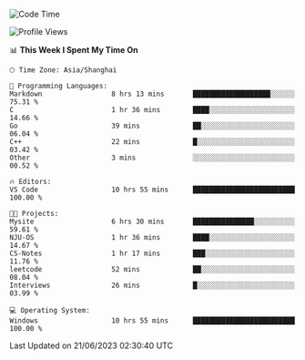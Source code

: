 <!--START_SECTION:waka-->
![Code Time](http://img.shields.io/badge/Code%20Time-1%2C001%20hrs%2011%20mins-blue)

![Profile Views](http://img.shields.io/badge/Profile%20Views-0-blue)

📊 **This Week I Spent My Time On** 

```text
🕑︎ Time Zone: Asia/Shanghai

💬 Programming Languages: 
Markdown                 8 hrs 13 mins       ███████████████████░░░░░░   75.31 % 
C                        1 hr 36 mins        ████░░░░░░░░░░░░░░░░░░░░░   14.66 % 
Go                       39 mins             ██░░░░░░░░░░░░░░░░░░░░░░░   06.04 % 
C++                      22 mins             █░░░░░░░░░░░░░░░░░░░░░░░░   03.42 % 
Other                    3 mins              ░░░░░░░░░░░░░░░░░░░░░░░░░   00.52 % 

🔥 Editors: 
VS Code                  10 hrs 55 mins      █████████████████████████   100.00 % 

🐱‍💻 Projects: 
Mysite                   6 hrs 30 mins       ███████████████░░░░░░░░░░   59.61 % 
NJU-OS                   1 hr 36 mins        ████░░░░░░░░░░░░░░░░░░░░░   14.67 % 
CS-Notes                 1 hr 17 mins        ███░░░░░░░░░░░░░░░░░░░░░░   11.76 % 
leetcode                 52 mins             ██░░░░░░░░░░░░░░░░░░░░░░░   08.04 % 
Interviews               26 mins             █░░░░░░░░░░░░░░░░░░░░░░░░   03.99 % 

💻 Operating System: 
Windows                  10 hrs 55 mins      █████████████████████████   100.00 % 
```


 Last Updated on 21/06/2023 02:30:40 UTC
<!--END_SECTION:waka-->
